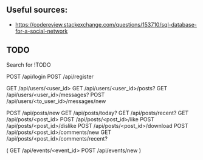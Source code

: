 ## Useful sources:

- https://codereview.stackexchange.com/questions/153710/sql-database-for-a-social-network

## TODO

Search for !TODO


POST /api/login
POST /api/register

GET  /api/users/<user_id>
GET  /api/users/<user_id>/posts?<limit>
GET  /api/users/<user_id>/messages?<limit>
POST /api/users/<to_user_id>/messages/new

POST /api/posts/new
GET  /api/posts/today?<limit>
GET  /api/posts/recent?<limit>
GET  /api/posts/<post_id>
POST /api/posts/<post_id>/like
POST /api/posts/<post_id>/dislike
POST /api/posts/<post_id>/download
POST /api/posts/<post_id>/comments/new
GET  /api/posts/<post_id>/comments/recent?<limit>

(
GET  /api/events/<event_id>
POST /api/events/new
)